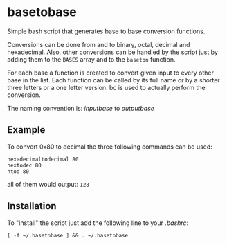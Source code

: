 # basetobase
Simple bash script that generates base to base conversion functions.

Conversions can be done from and to binary, octal, decimal and hexadecimal.
Also, other conversions can be handled by the script just by adding them to
the `BASES` array and to the `baseton` function.

For each base a function is created to convert given input to every
other base in the list. Each function can be called by its full name
or by a shorter three letters or a one letter version. bc is used to
actually perform the conversion.

The naming convention is: *inputbase* to *outputbase*

## Example

To convert 0x80 to decimal the three following commands can be used:
```
hexadecimaltodecimal 80
hextodec 80
htod 80
```
all of them would output: `128`

## Installation

To "install" the script just add the following line to your *.bashrc*:
```
[ -f ~/.basetobase ] && . ~/.basetobase
```
